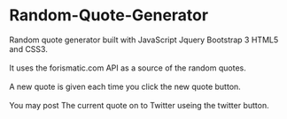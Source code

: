 # Random-Quote-Generator

Random quote generator built with JavaScript Jquery Bootstrap 3 HTML5 and CSS3. 
<br></br>It uses the forismatic.com API as a source of the random quotes. 
<br></br>A new quote is given each time you click the new quote button. 
<br></br>You may post The current quote on to Twitter useing the twitter button.
